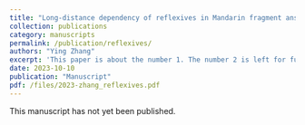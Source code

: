 ```yaml
---
title: "Long-distance dependency of reflexives in Mandarin fragment answers"
collection: publications
category: manuscripts
permalink: /publication/reflexives/
authors: "Ying Zhang"
excerpt: 'This paper is about the number 1. The number 2 is left for future work.'
date: 2023-10-10
publication: "Manuscript"
pdf: /files/2023-zhang_reflexives.pdf
---
```

This manuscript has not yet been published.